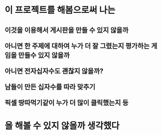<h1>이 프로젝트를 해봄으로써 나는</h1>
<h2>
이것을 이용해서 게시판을 만들 수 있지 않을까

아니면 한 주제에 대하여 누가 더 잘 그렸는지 평가하는 게임을 만들수 있지 않을까 

아니면 전자십자수도 괜찮지 않을까?

남들이 만든 십자수를 따라 맞추기

픽셀 땅따먹기같이 누가 더 많이 클릭했는지 등
</h2>
<h1>을 해볼 수 있지 않을까 생각했다</h1>